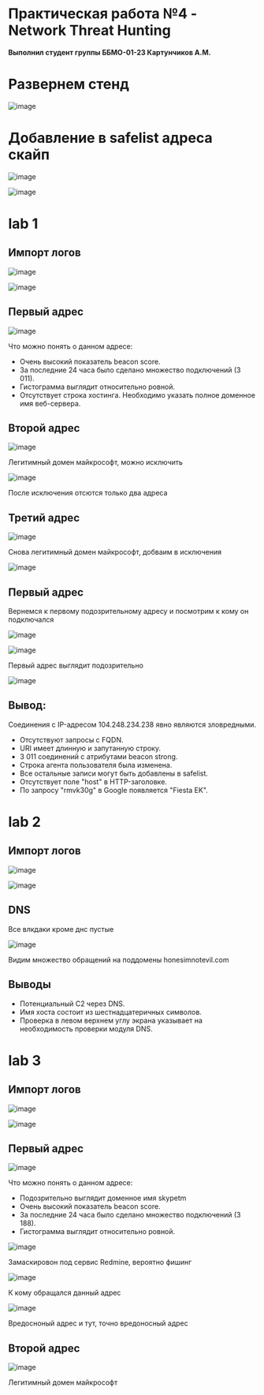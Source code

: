 # Практическая работа №4 - Network Threat Hunting

**Выполнил студент группы ББМО-01-23 Картунчиков А.М.**

# Развернем стенд
![image](https://github.com/user-attachments/assets/dd40391c-198b-4f30-90d6-9e479ae5368b)

# Добавление в safelist адреса скайп

![image](https://github.com/user-attachments/assets/df60be7b-c845-476a-b137-20d77af34128)

![image](https://github.com/user-attachments/assets/ae28624c-9d59-460c-8050-515850d2bea9)

# lab 1
## Импорт логов

![image](https://github.com/user-attachments/assets/4ce64c1c-621e-4e99-98a9-fdb296230044)

![image](https://github.com/user-attachments/assets/5bb41c4f-55fd-44d5-8d65-327937da35ab)

## Первый адрес

![image](https://github.com/user-attachments/assets/d6083802-ee73-4df9-915f-e8e5808639de)

Что можно понять о данном адресе:

- Очень высокий показатель beacon score.
- За последние 24 часа было сделано множество подключений (3 011).
- Гистограмма выглядит относительно ровной.
- Отсутствует строка хостинга. Необходимо указать полное доменное имя веб-сервера.

## Второй адрес

![image](https://github.com/user-attachments/assets/456ea314-6114-4c0b-9b59-0334ff019c03)

Легитимный домен майкрософт, можно исключить 

![image](https://github.com/user-attachments/assets/9814e97e-a7cc-45f3-a43a-7454dd506101)

После исключения отсются только два адреса

## Третий адрес

![image](https://github.com/user-attachments/assets/215f3e0b-4b7d-425c-8832-6b48cc39c68d)

Снова легитимный домен майкрософт, добваим в исключения

![image](https://github.com/user-attachments/assets/2347b8c9-f5ae-45a0-8c54-11a47a000c72)

## Первый адрес

Вернемся к первому подозрительному адресу и посмотрим к кому он подключался

![image](https://github.com/user-attachments/assets/0ac6ab3d-8eba-4a98-99ed-1333a265dd3f)

![image](https://github.com/user-attachments/assets/0051cc5e-06de-4853-bd39-600592d6df1c)

Первый адрес выглядит подозрительно

![image](https://github.com/user-attachments/assets/193c22d0-c67a-4305-a5a3-79d2c5d66519)


## Вывод: 

Соединения с IP-адресом 104.248.234.238 явно являются зловредными.

- Отсутствуют запросы с FQDN.
- URI имеет длинную и запутанную строку.
- 3 011 соединений с атрибутами beacon strong.
- Строка агента пользователя была изменена.
- Все остальные записи могут быть добавлены в safelist.
- Отсутствует поле "host" в HTTP-заголовке.
- По запросу "rmvk30g" в Google появляется "Fiesta EK".

# lab 2

## Импорт логов

![image](https://github.com/user-attachments/assets/a17479fc-7495-4567-bc3f-0f7bf8edf92e)

![image](https://github.com/user-attachments/assets/227a0a79-23c8-48d5-be1f-45a2bc57a146)

## DNS

Все влкдаки кроме днс пустые 

![image](https://github.com/user-attachments/assets/c00f37a7-4294-40e2-9913-ee2dc6209164)

Видим множество обращений на поддомены honesimnotevil.com

## Выводы

- Потенциальный C2 через DNS.
- Имя хоста состоит из шестнадцатеричных символов.
- Проверка в левом верхнем углу экрана указывает на необходимость проверки модуля DNS.

# lab 3

## Импорт логов

![image](https://github.com/user-attachments/assets/83cf1356-530f-4161-ae5a-99ffea7a032e)

![image](https://github.com/user-attachments/assets/72586f91-c095-4e1c-abb8-932de7be9b75)

## Первый адрес

![image](https://github.com/user-attachments/assets/44bb8533-6c06-4e48-b1aa-c611dd4089c7)

Что можно понять о данном адресе:

- Подозрительно выглядит доменное имя skypetm
- Очень высокий показатель beacon score.
- За последние 24 часа было сделано множество подключений (3 188).
- Гистограмма выглядит относительно ровной.

![image](https://github.com/user-attachments/assets/6a98c3f5-f113-460e-9446-4a8e4042359b)

Замаскировон под сервис Redmine, вероятно фишинг

![image](https://github.com/user-attachments/assets/b18f29a8-aedc-4b37-8f0a-19bd00070825)

К кому обращался данный адрес

![image](https://github.com/user-attachments/assets/3a0071ae-9ef5-4249-a602-e603c7334824)

Вредосноный адрес и тут, точно вредоносный адрес

## Второй адрес

![image](https://github.com/user-attachments/assets/21324255-6986-49fa-9d05-858f773d5984)

Легитимный домен майкрософт





